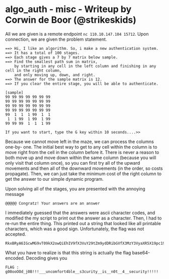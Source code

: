 # algo_auth - misc - Writeup by Corwin de Boor (@strikeskids)

All we are given is a remote endpoint `nc 110.10.147.104 15712`. Upon connection, we
are given the problem statement.

```
==> Hi, I like an algorithm. So, i make a new authentication system.
==> It has a total of 100 stages.
==> Each stage gives a 7 by 7 matrix below sample.
==> Find the smallest path sum in matrix, 
    by starting in any cell in the left column and finishing in any cell in the right column, 
    and only moving up, down, and right.
==> The answer for the sample matrix is 12.
==> If you clear the entire stage, you will be able to authenticate.

[sample]
99 99 99 99 99 99 99 
99 99 99 99 99 99 99 
99 99 99 99 99 99 99 
99 99 99 99 99 99 99 
99  1  1  1 99  1  1 
 1  1 99  1 99  1 99 
99 99 99  1  1  1 99 

If you want to start, type the G key within 10 seconds....>>
```

Because we cannot move left in the maze, we can process the columns one-by-
one. The initial best way to get to any cell within the column is to move
right from the cell in the column before it. There is never a reason to both
move up and move down within the same column (because you will only visit that
column once), so you can first try all of the upward movements and then all of
the downward movements (in the order, so costs propagate). Then, we can just
take the minimum cost of the right column to get the answer to our simple
dynamic program.

Upon solving all of the stages, you are presented with the annoying message

```
@@@@@ Congratz! Your answers are an answer
```

I immediately guessed that the answers were ascii character codes, and
modified the my script to print out the answer as a character. Then, I had to
re-run the entire thing. This printed out a string that looked like all
printable characters, which was a good sign. Unfortunately, the flag was not
accepted.

```
RkxBRyA6IGcwMG9vT09kX2owQiEhIV9fX3VuY29tZm9ydDRibGVfX3MzY3VyaXR5X19pc19fbjB0X180X19zZWN1cml0eSEhISEh
```

What you have to realize is that this string is actually the flag base64-encoded.
Decoding gives you

```
FLAG : g00ooOOd_j0B!!!___uncomfort4ble__s3curity__is__n0t__4__security!!!!!
```
